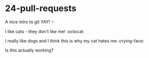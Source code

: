 # 24-pull-requests
A nice intro to git YAY! :sparkles:

I like cats - they don't like me! :octocat: 

I really like dogs and I think this is why my cat hates me :crying-face:

Is this actually working?
